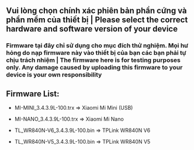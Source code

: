 ## Vui lòng chọn chính xác phiên bản phần cứng và phần mềm của thiết bị | Please select the correct hardware and software version of your device

### Firmware tại đây chỉ sử dụng cho mục đích thử nghiệm. Mọi hư hỏng do nạp firmware này vào thiết bị của bạn các bạn phải tự chịu trách nhiệm | The firmware here is for testing purposes only. Any damage caused by uploading this firmware to your device is your own responsibility

## Firmware List:

- MI-MINI_3.4.3.9L-100.trx => Xiaomi Mi Mini (USB)

- MI-NANO_3.4.3.9L-100.trx => Xiaomi Mi Nano

- TL_WR840N-V6_3.4.3.9L-100.bin => TPLink WR840N V6

- TL_WR840N-V5_3.4.3.9L-100.bin => TPLink WR840N V5
